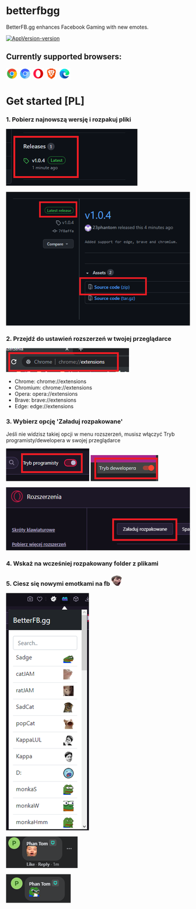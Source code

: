 # betterfbgg
BetterFB.gg enhances Facebook Gaming with new emotes.

[![AppVersion-version](https://img.shields.io/badge/Version-1.0.5-brightgreen.svg)](https://github.com/23phantom/betterfbgg)

## Currently supported browsers:

![](assets/img/readme/icons8-chrome-32.png)
![](assets/img/readme/icons8-chromium-32.png)
![](assets/img/readme/icons8-opera-32.png)
![](assets/img/readme/icons8-brave-web-browser-32.png)
![](assets/img/readme/icons8-microsoft-edge-32.png)

# Get started [PL]
### 1. Pobierz najnowszą wersję i rozpakuj pliki

![img.png](assets/img/readme/img.png)

![img.png](assets/img/readme/img_8.png)

### 2. Przejdź do ustawień rozszerzeń w twojej przeglądarce

![img_1.png](assets/img/readme/img_1.png)

- Chrome: chrome://extensions
- Chromium: chrome://extensions
- Opera: opera://extensions
- Brave: brave://extensions
- Edge: edge://extensions

### 3. Wybierz opcję 'Załaduj rozpakowane'

Jeśli nie widzisz takiej opcji w menu rozszerzeń, musisz włączyć Tryb programisty/dewelopera w swojej przeglądarce

![img_6.png](assets/img/readme/img_6.png) ![img_7.png](assets/img/readme/img_7.png)

![img_2.png](assets/img/readme/img_2.png)

### 4. Wskaż na wcześniej rozpakowany folder z plikami
### 5. Ciesz się nowymi emotkami na fb ![](assets/img/44.png)

![img_3.png](assets/img/readme/img_3.png)

![img_4.png](assets/img/readme/img_4.png)

![img_5.png](assets/img/readme/img_5.png)